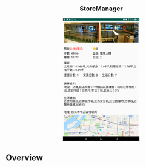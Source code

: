 <div align="center">
  <h3>StoreManager</h3>
  <img src="/.meta/shop_info.png" width="40%" height="40%">
</div>


## Overview
